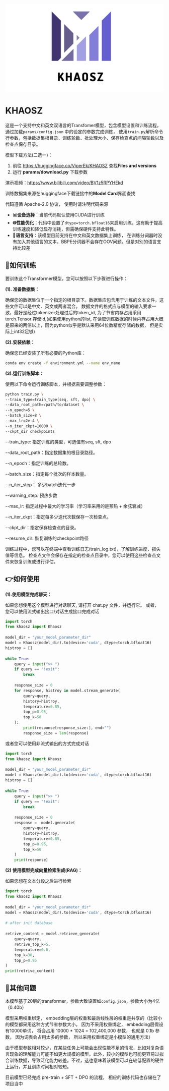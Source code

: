 ![image-20250306182014120](/resources/images/image-20250306182014120.png)

# KHAOSZ

这是一个支持中文和英文双语言的Transfomer模型，包含模型设置和训练流程， 通过加载`params/config.json` 中的设定的参数完成训练， 使用`train.py`解析命令行参数，包括数据集根目录、训练轮数、批处理大小、保存检查点的间隔轮数以及检查点保存目录。

模型下载方法(二选一)：

1. 前往 https://huggingface.co/ViperEk/KHAOSZ 查找**Files and versions**
2. 运行 **params/download.py** 下载参数

演示视频：https://www.bilibili.com/video/BV1z5RPYHEkd

训练数据集来源在huggingface下载链接中的**Model Card**界面查找

代码遵循 Apache-2.0 协议， 使用时请注明代码来源

- **📊设备选择**：当前代码默认使用CUDA进行训练
- **🌐性能优化**：代码中设置了`dtype=torch.bfloat16`来启用训练，这有助于提高训练速度和降低显存消耗，但需确保硬件支持此特性。
- **🤖语言支持**：该模型目前支持在中文和英文数据集上训练， 在训练分词器时没有加入其他语言的文本，BBPE分词器不会存在OOV问题，但是对别的语言支持比较差

## 📌如何训练

要训练这个Transformer模型，您可以按照以下步骤进行操作：

**(1). 准备数据集：**

确保您的数据集位于一个指定的根目录下。数据集应包含用于训练的文本文件，这些文件可以是中文、英文或两者混合。
数据文件的格式应与模型的输入要求一致，最好是经过tokenizer处理过后的token_id, 为了节省内存占用采用torch.Tensor 存储id,(如果使用python的list, 在读取训练数据的时候内存占用大概是原来的两倍以上，因为python似乎是默认采用64位数精度存储的数据， 但是实际上int32足够)

**(2).安装依赖：**

确保您已经安装了所有必要的Python库：

```bash
conda env create -f environment.yml --name env_name
```

**(3).运行训练脚本：**

使用以下命令运行训练脚本，并根据需要调整参数：

```bash
python train.py \
--train_type=train_type[seq, sft, dpo] \
--data_root_path=/path/to/dataset \
--n_epoch=5 \
--batch_size=8 \
--max_lr=2e-4 \
--n_iter_ckpt=10000 \
--ckpt_dir checkpoints 
```
--train_type: 指定训练的类型，可选值有seq, sft, dpo

--data_root_path：指定数据集的根目录路径。

--n_epoch：指定训练的总轮数。

--batch_size：指定每个批次的样本数量。

--n_iter_step： 多少batch迭代一步

--warning_step: 预热步数

--max_lr: 指定过程中最大的学习率（学习率采用的是预热 + 余弦衰减）

--n_iter_ckpt：指定每多少迭代次数保存一次检查点。

--ckpt_dir：指定保存检查点的目录。

--resume_dir: 恢复训练的checkpoint路径

训练过程中，您可以在终端中查看训练日志(train_log.txt)，了解训练进度、损失值等信息。
检查点文件会保存在指定的检查点目录中，您可以使用这些检查点文件来恢复训练或进行评估。


## 👉如何使用

**(1).使用模型完成聊天：**

如果您想使用这个模型进行对话聊天, 请打开 chat.py 文件，并运行它。
或者， 您可以使用流式输出接口/对话生成接口完成对话

```python
import torch
from khaosz import Khaosz

model_dir = "your_model_parameter_dir"
model = Khaosz(model_dir).to(device='cuda', dtype=torch.bfloat16)
histroy = []

while True:
    query = input(">> ")
    if query == "!exit":
        break
    
    response_size = 0
    for response, histroy in model.stream_generate(
        query=query, 
        history=histroy,
        temperature=0.85,
        top_p=0.95,
        top_k=50
    ):
        print(response[response_size:], end="")
        response_size = len(response)       

```

或者您可以使用非流式输出的方式完成对话

```python
import torch
from khaosz import Khaosz

model_dir = "your_model_parameter_dir"
model = Khaosz(model_dir).to(device='cuda', dtype=torch.bfloat16)
histroy = []

while True:
    query = input(">> ")
    if query == "!exit":
        break
    
    response_size = 0
    response =  model.generate(
        query=query, 
        history=histroy,
        temperature=0.85,
        top_p=0.95,
        top_k=50
    )
    print(response)
```

**(2) 使用模型完成向量检索生成(RAG)：**


如果您想在文本分段之后进行检索

```python
import torch
from khaosz import Khaosz

model_dir = "your_model_parameter_dir"
model = Khaosz(model_dir).to(device='cuda', dtype=torch.bfloat16)

# after init database

retrive_content = model.retrieve_generate(
    query=query,
    retrive_top_k=5,
    temperature=0.6,
    top_k=30,
    top_p=0.95
)
print(retrive_content)
```


## 📌其他问题
本模型基于20层的transformer，参数大致设置如`config.json`，参数大小为4亿（0.40b）

模型采用权重绑定， embedding层的权重和最后线性层的权重是共享的（比较小的模型都采用这种方式节省参数大小， 因为不采用权重绑定， embedding层假设有10000单词， 将会占用 10000 * 1024 = 102,400,000 参数， 也就是 0.1b 参数， 因为词表会占用太多的参数， 所以采用权重绑定是小模型的通用方法）

由于模型参数相对较少，在某些任务上可能会出现性能不足的情况，比如对复杂语言现象的理解能力可能不如更大规模的模型。此外，较小的模型也可能更容易过拟合训练数据，导致泛化能力较差。不过，这也意味着该模型可以在较低配置的硬件上运行，并且训练时间相对较短。

目前模型已经完成 pre-train + SFT + DPO 的流程， 相应的训练代码也存储在了项目当中
